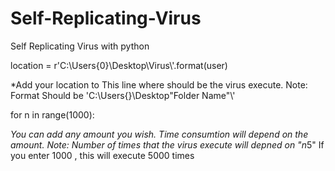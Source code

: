 # Self-Replicating-Virus
Self Replicating Virus with python



location = r'C:\Users\{0}\Desktop\Virus\\'.format(user)

*Add your location to This line where should be the virus execute.
Note: Format Should be 'C:\Users\{}\Desktop\"Folder Name"\\'



for n in range(1000):

*You can add any amount you wish. Time consumtion will depend on the amount.
Note: Number of times that the virus execute will depned on "n*5"
If you enter 1000 , this will execute 5000 times
